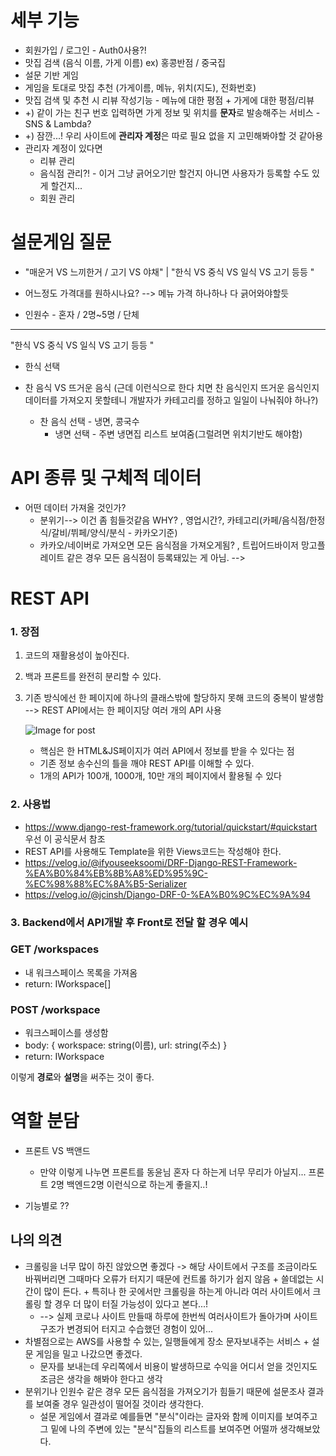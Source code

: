 # 세부 기능

 - 회원가입 / 로그인 - Auth0사용?!
 - 맛집 검색 (음식 이름, 가게 이름) ex) 홍콩반점 / 중국집
 - 설문 기반 게임
 - 게임을 토대로 맛집 추천 (가게이름, 메뉴, 위치(지도), 전화번호)
 - 맛집 검색 및 추천 시 리뷰 작성기능 - 메뉴에 대한 평점 + 가게에 대한 평점/리뷰
 - +) 같이 가는 친구 번호 입력하면 가게 정보 및 위치를 **문자**로 발송해주는 서비스 - SNS & Lambda?
 - +) 잠깐...!  우리 사이트에 **관리자 계정**은 따로 필요 없을 지 고민해봐야할 것 같아용
 - 관리자 계정이 있다면
   - 리뷰 관리
   - 음식점 관리?! - 이거 그냥 긁어오기만 할건지 아니면 사용자가 등록할 수도 있게 할건지...
   - 회원 관리



 # 설문게임 질문

 - "매운거 VS 느끼한거 / 고기 VS 야채"    |    "한식 VS 중식 VS 일식 VS 고기 등등 "

 - 어느정도 가격대를 원하시나요? --> 메뉴 가격 하나하나 다 긁어와야할듯

 - 인원수 - 혼자 / 2명~5명 / 단체

 - ------------------------------------------------------------------------------------------------------------

   "한식 VS 중식 VS 일식 VS 고기 등등 "

 -  한식 선택 

   - 찬 음식 VS 뜨거운 음식 (근데 이런식으로 한다 치면 찬 음식인지 뜨거운 음식인지 데이터를 가져오지 못할테니 개발자가 카테고리를 정하고 일일이 나눠줘야 하나?)
     - 찬 음식 선택 - 냉면, 콩국수
       - 냉면 선택 - 주변 냉면집 리스트 보여줌(그럴려면 위치기반도 해야함)



 # API 종류 및 구체적 데이터

 - 어떤 데이터 가져올 것인가? 
   - 분위기--> 이건 좀 힘들것같음 WHY? , 영업시간?, 카테고리(카페/음식점/한정식/갈비/뷔페/양식/분식 - 카카오기준)
   - 카카오/네이버로 가져오면 모든 음식점을 가져오게됨? , 트립어드바이저 망고플레이트 같은 경우 모든 음식점이 등록돼있는 게 아님. --> 



 # REST API

 ### 1. 장점

 1. 코드의 재활용성이 높아진다.

 2. 백과 프론트를 완전히 분리할 수 있다.

 3. 기존 방식에선 한 페이지에 하나의 클래스밖에 할당하지 못해 코드의 중복이 발생함 --> REST API에서는 한 페이지당 여러 개의 API 사용

    ![Image for post](https://miro.medium.com/max/714/1*TO0TvI68lSu9y8Vzm2vm2g.png)

    - 핵심은 한 HTML&JS페이지가 여러  API에서 정보를 받을 수 있다는 점
    - 기존 정보 송수신의 틀을 깨야 REST API를 이해할 수 있다.
    - 1개의 API가 100개, 1000개, 10만 개의 페이지에서 활용될 수 있다



 ### 2. 사용법

 - https://www.django-rest-framework.org/tutorial/quickstart/#quickstart 우선 이 공식문서 참조
 - REST API를 사용해도 Template을 위한 Views코드는 작성해야 한다.
 - https://velog.io/@ifyouseeksoomi/DRF-Django-REST-Framework-%EA%B0%84%EB%8B%A8%ED%95%9C-%EC%98%88%EC%8A%B5-Serializer
 - https://velog.io/@jcinsh/Django-DRF-0-%EA%B0%9C%EC%9A%94



 ### 3. Backend에서 API개발 후 Front로 전달 할 경우 예시

 ### GET /workspaces

 - 내 워크스페이스 목록을 가져옴
 - return: IWorkspace[]

 ### POST /workspace

 - 워크스페이스를 생성함
 - body: { workspace: string(이름), url: string(주소) }
 - return: IWorkspace

 이렇게 **경로**와 **설명**을 써주는 것이 좋다.



 # 역할 분담

 - 프론트 VS 백앤드 

   - 만약 이렇게 나누면 프론트를 동윤님 혼자 다 하는게 너무 무리가 아닐지... 프론트 2명 백엔드2명 이런식으로 하는게 좋을지..!



 - 기능별로 ??



 ## 나의 의견

 - 크롤링을 너무 많이 하진 않았으면 좋겠다 -> 해당 사이트에서 구조를 조금이라도 바꿔버리면 그때마다 오류가 터지기 때문에 컨트롤 하기가 쉽지 않음 + 쓸데없는 시간이 많이 든다. + 특히나 한 곳에서만 크롤링을 하는게 아니라 여러 사이트에서 크롤링 할 경우 더 많이 터질 가능성이 있다고 본다...! 
   - --> 실제 코로나 사이트 만들때 하루에 한번씩 여러사이트가 돌아가며 사이트 구조가 변경되어 터지고 수습했던 경험이 있어...
 - 차별점으로는 AWS를 사용할 수 있는, 일행들에게 장소 문자보내주는 서비스 + 설문 게임을 밀고 나갔으면 좋겠다.
   - 문자를 보내는데 우리쪽에서 비용이 발생하므로 수익을 어디서 얻을 것인지도 조금은 생각을 해봐야 한다고 생각
 - 분위기나 인원수 같은 경우 모든 음식점을 가져오기가 힘들기 때문에 설문조사 결과를 보여줄 경우 일관성이 떨어질 것이라 생각한다.
   - 설문 게임에서 결과로 예를들면 "분식"이라는 글자와 함께 이미지를 보여주고 그 밑에 나의 주변에 있는 "분식"집들의 리스트를 보여주면 어떨까 생각해보았다.